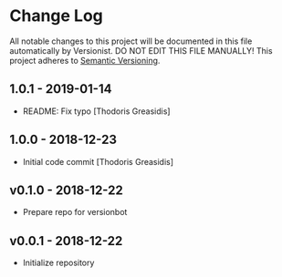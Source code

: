 # Change Log

All notable changes to this project will be documented in this file
automatically by Versionist. DO NOT EDIT THIS FILE MANUALLY!
This project adheres to [Semantic Versioning](http://semver.org/).

## 1.0.1 - 2019-01-14

* README: Fix typo [Thodoris Greasidis]

## 1.0.0 - 2018-12-23

* Initial code commit [Thodoris Greasidis]

## v0.1.0 - 2018-12-22

* Prepare repo for versionbot

## v0.0.1 - 2018-12-22

* Initialize repository
